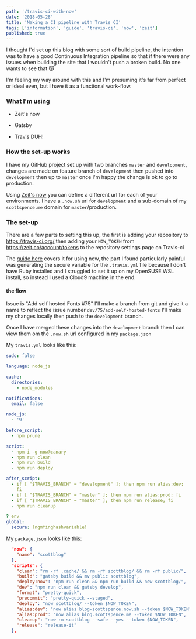 ```yaml
---
path: '/travis-ci-with-now'
date: '2018-05-28'
title: 'Making a CI pipeline with Travis CI'
tags: ['information', 'guide', 'travis-ci', 'now', 'zeit']
published: true
---
```


I thought I'd set up this blog with some sort of build pipeline, the
intention was to have a good Continuous Integration pipeline so that
if there were any issues when building the site that I wouldn't push a
broken build. No one wants to see that 😿

I'm feeling my way around with this and I'm presuming it's far from
perfect or ideal even, but I have it as a functional work-flow.

### What I'm using

- Zeit's now

- Gatsby

- Travis DUH!

### How the set-up works

I have my GitHub project set up with two branches `master` and
`development`, changes are made on feature branch of `development`
then pushed into `development` then up to `master` once I'm happy the
change is ok to go to production.

Using [Zeit's now] you can define a different url for each of your
environments. I have a `.now.sh` url for `development` and a
sub-domain of my `scottspence.me` domain for `master`/production.

### The set-up

There are a few parts to setting this up, the first is adding your
repository to https://travis-ci.org/ then adding your `NOW_TOKEN` from
https://zeit.co/account/tokens to the repository settings page on
Travis-ci

The [guide here] covers it for using now, the part I found
particularly painful was generating the secure variable for the
`.travis.yml` file because I don't have Ruby installed and I struggled
to set it up on my OpenSUSE WSL install, so instead I used a Cloud9
machine in the end.

#### the flow

Issue is "Add self hosted Fonts #75" I'll make a branch from git and
give it a name to reflect the issue number
`dev/75/add-self-hosted-fonts` I'll make my changes locally then push
to the `development` branch.

Once I have merged these changes into the `development` branch then I
can view them om the `.now.sh` url configured in my `package.json`

My `travis.yml` looks like this:

```yml
sudo: false

language: node_js

cache:
  directories:
    - node_modules

notifications:
  email: false

node_js:
  - '9'

before_script:
  - npm prune

script:
  - npm i -g now@canary
  - npm run clean
  - npm run build
  - npm run deploy

after_script:
  - if [ "$TRAVIS_BRANCH" = "development" ]; then npm run alias:dev;
    fi
  - if [ "$TRAVIS_BRANCH" = "master" ]; then npm run alias:prod; fi
  - if [ "$TRAVIS_BRANCH" = "master" ]; then npm run release; fi
  - npm run cleanup

? env
global:
  secure: lngmfinghashvariable!
```

My `package.json` looks like this:

```json
  "now": {
    "name": "scottblog"
  },
  "scripts": {
    "clean": "rm -rf .cache/ && rm -rf scottblog/ && rm -rf public/",
    "build": "gatsby build && mv public scottblog",
    "deploy:now": "npm run clean && npm run build && now scottblog/",
    "dev": "npm run clean && gatsby develop",
    "format": "pretty-quick",
    "precommit": "pretty-quick --staged",
    "deploy": "now scottblog/ --token $NOW_TOKEN",
    "alias:dev": "now alias blog-scottspence.now.sh --token $NOW_TOKEN",
    "alias:prod": "now alias blog.scottspence.me --token $NOW_TOKEN",
    "cleanup": "now rm scottblog --safe --yes --token $NOW_TOKEN",
    "release": "release-it"
  },
```

[zeit's now]: https://zeit.co/now
[guide here]: https://zeit.co/docs/examples/travis
